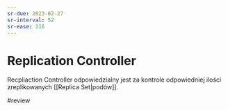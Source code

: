 ```yaml
---
sr-due: 2023-02-27
sr-interval: 52
sr-ease: 216
---
```


# Replication Controller
Recpliaction Controller odpowiedzialny jest za kontrole odpowiedniej ilości zreplikowanych [[Replica Set|podów]].

#review 